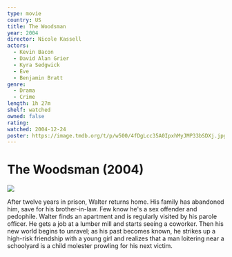 ```yaml
---
type: movie
country: US
title: The Woodsman
year: 2004
director: Nicole Kassell
actors:
  - Kevin Bacon
  - David Alan Grier
  - Kyra Sedgwick
  - Eve
  - Benjamin Bratt
genre:
  - Drama
  - Crime
length: 1h 27m
shelf: watched
owned: false
rating:
watched: 2004-12-24
poster: https://image.tmdb.org/t/p/w500/4fDgLcc35A0IpxhMyJMP33bSDXj.jpg
---
```


# The Woodsman (2004)

![](https://image.tmdb.org/t/p/w500/4fDgLcc35A0IpxhMyJMP33bSDXj.jpg)

After twelve years in prison, Walter returns home. His family has abandoned him, save for his brother-in-law. Few know he's a sex offender and pedophile. Walter finds an apartment and is regularly visited by his parole officer. He gets a job at a lumber mill and starts seeing a coworker. Then his new world begins to unravel; as his past becomes known, he strikes up a high-risk friendship with a young girl and realizes that a man loitering near a schoolyard is a child molester prowling for his next victim.